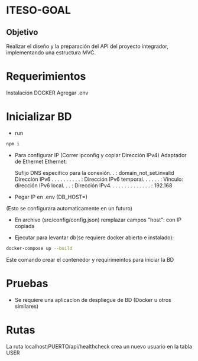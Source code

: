 # ITESO-GOAL
## Objetivo
Realizar el diseño y la preparación del API del proyecto integrador, implementando una estructura MVC.

# Requerimientos
Instalación DOCKER
Agregar .env

# Inicializar BD
- run 
```bash
npm i
```

- Para configurar IP (Correr ipconfig y copiar Dirección IPv4)
Adaptador de Ethernet Ethernet:

   Sufijo DNS específico para la conexión. . : domain_not_set.invalid
   Dirección IPv6 . . . . . . . . . . : 
   Dirección IPv6 temporal. . . . . . : 
   Vínculo: dirección IPv6 local. . . : 
   Dirección IPv4. . . . . . . . . . . . . . : 192.168

- Pegar IP en .env (DB_HOST=)

(Esto se configurara automaticamente en un futuro)
- En archivo (src/config/config.json) remplazar campos "host": con IP copiada

- Ejecutar para levantar db(se requiere docker abierto e instalado):
```bash
docker-compose up --build
```
Este comando crear el contenedor y requirimeintos para iniciar la BD

# Pruebas
- Se requiere una aplicacíon de despliegue de BD (Docker u otros similares)

# Rutas
La ruta localhost:PUERTO/api/healthcheck crea un nuevo usuario en la tabla USER